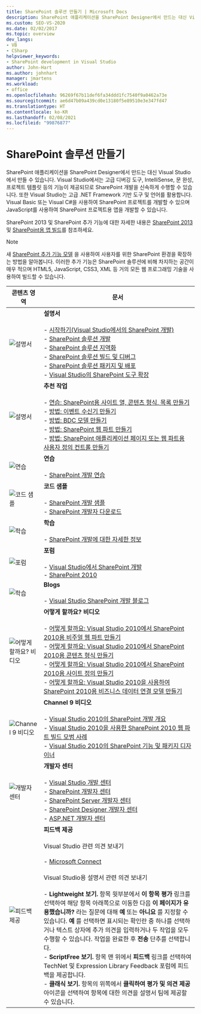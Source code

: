 ```yaml
---
title: SharePoint 솔루션 만들기 | Microsoft Docs
description: SharePoint 애플리케이션을 SharePoint Designer에서 만드는 대신 Visual Studio에서 만듭니다.
ms.custom: SEO-VS-2020
ms.date: 02/02/2017
ms.topic: overview
dev_langs:
- VB
- CSharp
helpviewer_keywords:
- SharePoint development in Visual Studio
author: John-Hart
ms.author: johnhart
manager: jmartens
ms.workload:
- office
ms.openlocfilehash: 96269f67b11def6fa34ddd1fc7540f9a0462a73e
ms.sourcegitcommit: ae6d47b09a439cd0e13180f5e89510e3e347fd47
ms.translationtype: HT
ms.contentlocale: ko-KR
ms.lasthandoff: 02/08/2021
ms.locfileid: "99876877"
---
```

# <a name="create-sharepoint-solutions"></a>SharePoint 솔루션 만들기
  SharePoint 애플리케이션을 SharePoint Designer에서 만드는 대신 Visual Studio에서 만들 수 있습니다. Visual Studio에서는 고급 디버깅 도구, IntelliSense, 문 완성, 프로젝트 템플릿 등의 기능이 제공되므로 SharePoint 개발을 신속하게 수행할 수 있습니다. 또한 Visual Studio는 고급 .NET Framework 기반 도구 및 언어를 활용합니다. Visual Basic 또는 Visual C#을 사용하여 SharePoint 프로젝트를 개발할 수 있으며 JavaScript를 사용하여 SharePoint 프로젝트용 앱을 개발할 수 있습니다.

 SharePoint 2013 및 SharePoint 추가 기능에 대한 자세한 내용은 [SharePoint 2013](https://www.microsoft.com/microsoft-365/previous-versions/microsoft-sharepoint-2013) 및 [SharePoint용 앱 빌드](/sharepoint/dev/sp-add-ins/sharepoint-add-ins)를 참조하세요.

> [!NOTE]
> 새 [SharePoint 추가 기능 모델](/sharepoint/dev/sp-add-ins/sharepoint-add-ins) 을 사용하여 사용자를 위한 SharePoint 환경을 확장하는 방법을 알아봅니다. 이러한 추가 기능은 SharePoint 솔루션에 비해 차지하는 공간이 매우 적으며 HTML5, JavaScript, CSS3, XML 등 거의 모든 웹 프로그래밍 기술을 사용하여 빌드할 수 있습니다.

|콘텐츠 영역|문서|
|-|-|
|![설명서](../sharepoint/media/vs-icon-documentation.gif "설명서")|**설명서**<br /><br /> -   [시작하기&#40;Visual Studio에서의 SharePoint 개발&#41;](../sharepoint/getting-started-sharepoint-development-in-visual-studio.md)<br />-   [SharePoint 솔루션 개발](../sharepoint/developing-sharepoint-solutions.md)<br />-   [SharePoint 솔루션 지역화](../sharepoint/localizing-sharepoint-solutions.md)<br />-   [SharePoint 솔루션 빌드 및 디버그](../sharepoint/building-and-debugging-sharepoint-solutions.md)<br />-   [SharePoint 솔루션 패키지 및 배포](../sharepoint/packaging-and-deploying-sharepoint-solutions.md)<br />-   [Visual Studio의 SharePoint 도구 확장](../sharepoint/extending-the-sharepoint-tools-in-visual-studio.md)|
|![설명서](../sharepoint/media/vs-icon-documentation.gif "설명서")|**추천 작업**<br /><br /> -   [연습: SharePoint용 사이트 열, 콘텐츠 형식, 목록 만들기](../sharepoint/walkthrough-create-a-site-column-content-type-and-list-for-sharepoint.md)<br />-   [방법: 이벤트 수신기 만들기](../sharepoint/how-to-create-an-event-receiver.md)<br />-   [방법: BDC 모델 만들기](../sharepoint/how-to-create-a-bdc-model.md)<br />-   [방법: SharePoint 웹 파트 만들기](../sharepoint/how-to-create-a-sharepoint-web-part.md)<br />-   [방법: SharePoint 애플리케이션 페이지 또는 웹 파트용 사용자 정의 컨트롤 만들기](../sharepoint/how-to-create-a-user-control-for-a-sharepoint-application-page-or-web-part.md)|
|![연습](../sharepoint/media/vs-icon-walkthroughs.gif "연습")|**연습**<br /><br /> -   [SharePoint 개발 연습](../sharepoint/sharepoint-development-walkthroughs.md)|
|![코드 샘플](../sharepoint/media/vs-icon-codesamples.gif "코드 샘플")|**코드 샘플**<br /><br /> -   [SharePoint 개발 샘플](../sharepoint/sharepoint-development-samples.md)<br />-   [SharePoint 개발자 다운로드](/sharepoint/dev/)|
|![학습](../sharepoint/media/vs-icon-training.gif "학습")|**학습**<br /><br /> -   [SharePoint 개발에 대한 자세한 정보](/sharepoint/dev/)|
|![포럼](../sharepoint/media/vs-icon-forums.gif "포럼")|**포럼**<br /><br /> -   [Visual Studio에서 SharePoint 개발](https://social.msdn.microsoft.com/Forums/vstudio/home?forum=vssharepointdevelopment)<br />-   [SharePoint 2010](https://social.msdn.microsoft.com/Forums/sharepoint/home?category=sharepoint2010,sharepoint)|
|![학습](../sharepoint/media/vs-icon-training.gif "학습")|**Blogs**<br /><br /> -   [Visual Studio SharePoint 개발 블로그](/archive/blogs/vssharepointtoolsblog/)|
|![어떻게 할까요? 비디오](../sharepoint/media/vs-icon-howdoivideos.gif "작업 절차 비디오")|**어떻게 할까요? 비디오**<br /><br /> -   [어떻게 할까요: Visual Studio 2010에서 SharePoint 2010용 비주얼 웹 파트 만들기](https://visualstudio.microsoft.com/)<br />-   [어떻게 할까요: Visual Studio 2010에서 SharePoint 2010용 콘텐츠 형식 만들기](/previous-versions/visualstudio/visual-studio-2010/dd831853\(v\=vs.100\))<br />-   [어떻게 할까요: Visual Studio 2010에서 SharePoint 2010용 사이트 정의 만들기](/previous-versions/visualstudio/visual-studio-2010/dd831853\(v\=vs.100\))<br />-   [어떻게 할까요: Visual Studio 2010을 사용하여 SharePoint 2010용 비즈니스 데이터 연결 모델 만들기](/previous-versions/visualstudio/visual-studio-2010/dd831853\(v\=vs.100\))|
|![Channel 9 비디오](../sharepoint/media/vs-icon-channel9videos.gif "Channel 9 비디오")|**Channel 9 비디오**<br /><br /> -   [Visual Studio 2010의 SharePoint 개발 개요](https://channel9.msdn.com/blogs/funkyonex/overview-of-sharepoint-development-in-visual-studio-2010)<br />-   [Visual Studio 2010을 사용한 SharePoint 2010 웹 파트 빌드 모범 사례](https://channel9.msdn.com/blogs/funkyonex/best-practices-on-building-sharepoint-2010-web-parts-with-visual-studio-2010)<br />-   [Visual Studio 2010의 SharePoint 기능 및 패키지 디자이너](https://channel9.msdn.com/blogs/funkyonex/sharepoint-feature-and-package-designers-in-visual-studio-2010)|
|![개발자 센터](../sharepoint/media/vs-icon-msdndevcenter.gif "개발자 센터")|**개발자 센터**<br /><br /> -   [Visual Studio 개발 센터](https://visualstudio.microsoft.com/)<br />-   [SharePoint 개발자 센터](/sharepoint/dev/)<br />-   [SharePoint Server 개발자 센터](/previous-versions/office/fp161348\(v\=office.15\))<br />-   [SharePoint Designer 개발자 센터](/previous-versions/office/fp161348\(v\=office.15\))<br />-   [ASP.NET 개발자 센터](/previous-versions/msdn10/aa336522(v=msdn.10))|
|![피드백 제공](../sharepoint/media/vs-icon-feedback.gif "사용자 의견 제공")|**피드백 제공**<br /><br /> Visual Studio 관련 의견 보내기<br /><br /> -   [Microsoft Connect](/collaborate/connect-redirect)<br /><br /> Visual Studio용 설명서 관련 의견 보내기<br /><br /> -   **Lightweight 보기.** 항목 윗부분에서 **이 항목 평가** 링크를 선택하여 해당 항목 아래쪽으로 이동한 다음 **이 페이지가 유용했습니까?** 라는 질문에 대해 **예** 또는 **아니요** 를 지정할 수 있습니다. **예** 를 선택하면 표시되는 확인란 중 하나를 선택하거나 텍스트 상자에 추가 의견을 입력하거나 두 작업을 모두 수행할 수 있습니다. 작업을 완료한 후 **전송** 단추를 선택합니다.<br />-   **ScriptFree 보기.** 항목 맨 위에서 **피드백** 링크를 선택하여 TechNet 및 Expression Library Feedback 포럼에 피드백을 제공합니다.<br />-   **클래식 보기.** 항목의 위쪽에서 **클릭하여 평가 및 의견 제공** 아이콘을 선택하여 항목에 대한 의견을 설명서 팀에 제공할 수 있습니다.|